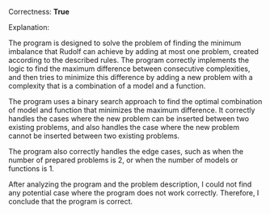Correctness: **True**

Explanation:

The program is designed to solve the problem of finding the minimum imbalance that Rudolf can achieve by adding at most one problem, created according to the described rules. The program correctly implements the logic to find the maximum difference between consecutive complexities, and then tries to minimize this difference by adding a new problem with a complexity that is a combination of a model and a function.

The program uses a binary search approach to find the optimal combination of model and function that minimizes the maximum difference. It correctly handles the cases where the new problem can be inserted between two existing problems, and also handles the case where the new problem cannot be inserted between two existing problems.

The program also correctly handles the edge cases, such as when the number of prepared problems is 2, or when the number of models or functions is 1.

After analyzing the program and the problem description, I could not find any potential case where the program does not work correctly. Therefore, I conclude that the program is correct.